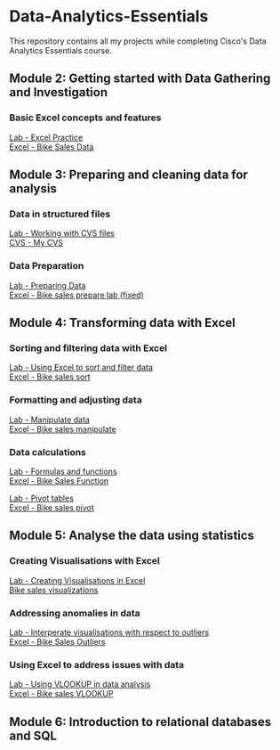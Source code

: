 # Data-Analytics-Essentials
This repository contains all my projects while completing Cisco's Data Analytics Essentials course.

<!-- Module 2!-->

## Module 2: Getting started with Data Gathering and Investigation
### Basic Excel concepts and features
<a href="Lab - Excel Practice">Lab - Excel Practice</a>
<br>
<a href="Bike_Sales_Data.xlsx">Excel - Bike Sales Data</a>

<!-- Module 3!-->

## Module 3: Preparing and cleaning data for analysis
### Data in structured files
<a href="Lab - Working with CVS files">Lab - Working with CVS files</a>
<br>
<a href="MyCSV.csv">CVS - My CVS</a>

### Data Preparation
<a href="Lab - Preparing Data">Lab - Preparing Data</a>
<br>
<a href="Bike_Sales_Prepare_Lab_3.4.7.xlsx"> Excel - Bike sales prepare lab (fixed)</a>

<!-- Module 4!-->

## Module 4: Transforming data with Excel

### Sorting and filtering data with Excel
<a href="Lab - Using Excel to Sort and Filter Data​">Lab - Using Excel to sort and filter data</a>
<br>
<a href="Bike_Sales_Sort_Lab_4.1.2.xlsx">Excel - Bike sales sort</a>

### Formatting and adjusting data
<a href="​​Lab - Manipulate Data​">Lab - Manipulate data</a>
<br>
<a href="Bike_Sales_Manipulate_Lab_4.2.7.xlsx">Excel - Bike sales manipulate</a>

### Data calculations
<a href="Lab – Formulas and Functions​">Lab - Formulas and functions</a>
<br>
<a href="Bike_Sales_Functions_Lab.xlsx">Excel - Bike Sales Function</a>

<a href="Lab - Pivot Table​s">Lab - Pivot tables</a>
<br>
<a href="Bike_Sales_Pivot_Lab.xlsx">Excel - Bike sales pivot</a>

<!-- Module 5!-->

## Module 5: Analyse the data using statistics
### Creating Visualisations with Excel
<a href="https://skillsforall.com/launch?id=1b81c11b-147b-49aa-8f87-a3469f24d280&tab=curriculum&view=a73a16dc-0f87-551f-b0d3-7d43e3d422ab">Lab - Creating Visualisations in Excel</a>
<br>
<a href="Bike_Sales_Visualizations_Lab.xlsx">Bike sales visualizations</a>

### Addressing anomalies in data 
<a href="https://skillsforall.com/launch?id=1b81c11b-147b-49aa-8f87-a3469f24d280&tab=curriculum&view=f1be7776-45c9-5986-a27a-3ee5a5e81674">Lab - Interperate visualisations with respect to outliers</a>
<br>
<a href="Bike_Sales_Outlier_Lab.xlsx">Excel - Bike Sales Outliers</a>

### Using Excel to address issues with data 
<a href="https://skillsforall.com/launch?id=1b81c11b-147b-49aa-8f87-a3469f24d280&tab=curriculum&view=6074821c-3552-556f-ae7d-ed518acf6329">Lab - Using VLOOKUP in data analysis</a>
<br>
<a href="Bike_Sales_VLOOKUP.xlsx">Excel - Bike sales VLOOKUP</a>

<!-- Module 6!-->

## Module 6: Introduction to relational databases and SQL
###
<a href=""></a>
<br>
<a href=""></a>


##
###
<a href=""></a>
<br>
<a href=""></a>

